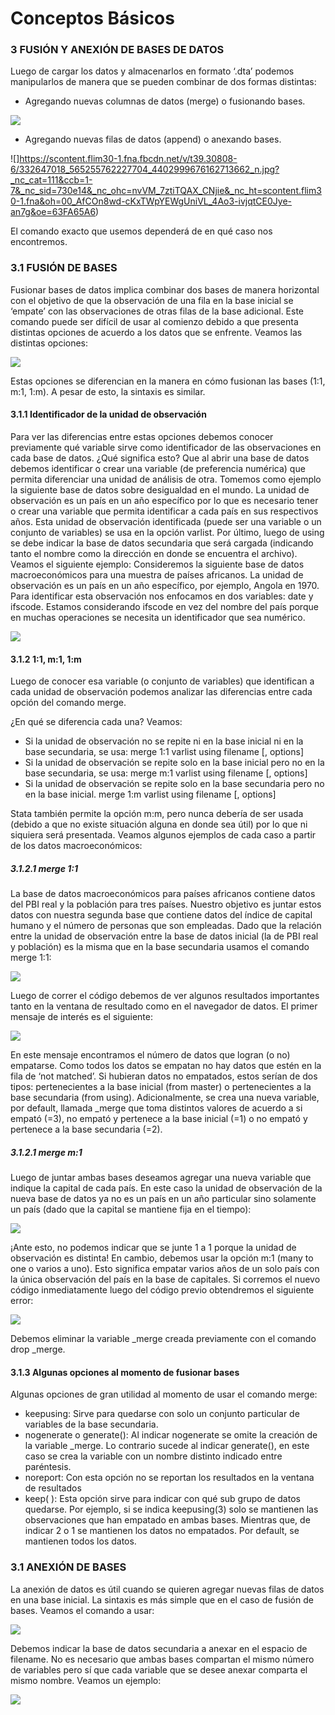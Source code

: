 # Conceptos Básicos

### 3 FUSIÓN Y ANEXIÓN DE BASES DE DATOS

Luego de cargar los datos y almacenarlos en formato ‘.dta’ podemos manipularlos de manera que se pueden combinar de dos formas distintas:

- Agregando nuevas columnas de datos (merge) o fusionando bases.

![](https://scontent.flim30-1.fna.fbcdn.net/v/t39.30808-6/332484482_1174908040051558_3708022946485924759_n.jpg?_nc_cat=103&ccb=1-7&_nc_sid=730e14&_nc_ohc=X5UZJa1OfPgAX9BO1ye&tn=Xc4MjXoFM9qCnvxH&_nc_ht=scontent.flim30-1.fna&oh=00_AfCfrWOK4iMqk-rqOq_H-1zu8-YMOyUuKJ-g6ubN2iqmSw&oe=63FAB50F)

- Agregando nuevas filas de datos (append) o anexando bases.

![]https://scontent.flim30-1.fna.fbcdn.net/v/t39.30808-6/332647018_565255762227704_4402999676162713662_n.jpg?_nc_cat=111&ccb=1-7&_nc_sid=730e14&_nc_ohc=nvVM_7ztiTQAX_CNjie&_nc_ht=scontent.flim30-1.fna&oh=00_AfCOn8wd-cKxTWpYEWgUniVL_4Ao3-ivjqtCE0Jye-an7g&oe=63FA65A6)

El comando exacto que usemos dependerá de en qué caso nos encontremos.

### 3.1 FUSIÓN DE BASES
Fusionar bases de datos implica combinar dos bases de manera horizontal con el objetivo de que la observación de una fila en la base inicial se ‘empate’ con las observaciones de otras filas de la base adicional. Este comando puede ser difícil de usar al comienzo debido a que presenta distintas opciones de acuerdo a los datos que se enfrente. Veamos las distintas opciones:

![](https://scontent.flim30-1.fna.fbcdn.net/v/t39.30808-6/332660161_741258614080521_540482725756776377_n.jpg?_nc_cat=105&ccb=1-7&_nc_sid=730e14&_nc_ohc=FkweDN5hYfUAX8jMr7o&_nc_ht=scontent.flim30-1.fna&oh=00_AfABvkm1LhBrDnZVJBWSvQRfKxsd01XgoZy3CyGsLCfoAw&oe=63FBBF7D)

Estas opciones se diferencian en la manera en cómo fusionan las bases (1:1, m:1, 1:m). A pesar de esto, la sintaxis es similar.

#### 3.1.1 Identificador de la unidad de observación

Para ver las diferencias entre estas opciones debemos conocer previamente qué variable sirve como identificador de las observaciones en cada base de datos. ¿Qué significa esto? Que al abrir una base de datos debemos identificar o crear una variable (de preferencia numérica) que permita diferenciar una unidad de análisis de otra. Tomemos como ejemplo la siguiente base de datos sobre desigualdad en el mundo.
La unidad de observación es un país en un año específico por lo que es necesario tener o crear una variable que permita identificar a cada país en sus respectivos años.
Esta unidad de observación identificada (puede ser una variable o un conjunto de variables) se usa en la opción varlist. Por último, luego de using se debe indicar la base de datos secundaria que será cargada (indicando tanto el nombre como la dirección en donde se encuentra el archivo). Veamos el siguiente ejemplo:
Consideremos la siguiente base de datos macroeconómicos para una muestra de países africanos. La unidad de observación es un país en un año específico, por ejemplo, Angola en 1970. Para identificar esta observación nos enfocamos en dos variables: date y ifscode. Estamos considerando ifscode en vez del nombre del país porque en muchas operaciones se necesita un identificador que sea numérico.

![](https://scontent.flim30-1.fna.fbcdn.net/v/t39.30808-6/332699194_756351139027323_3882696839058100820_n.jpg?_nc_cat=106&ccb=1-7&_nc_sid=730e14&_nc_ohc=J-oiN4h3gLwAX_rpXj-&_nc_ht=scontent.flim30-1.fna&oh=00_AfDi5UAD0wX61zad8tgI_DF11FvDYwicrzST1Exf5m0C4A&oe=63FC904E)

#### 3.1.2 1:1, m:1, 1:m

Luego de conocer esa variable (o conjunto de variables) que identifican a cada unidad de observación podemos analizar las diferencias entre cada opción del comando merge.

¿En qué se diferencia cada una? Veamos:

- Si la unidad de observación no se repite ni en la base inicial ni en la base secundaria, se usa:
merge 1:1 varlist using filename [, options]
- Si la unidad de observación se repite solo en la base inicial pero no en la base secundaria, se usa:
merge m:1 varlist using filename [, options]
- Si la unidad de observación se repite solo en la base secundaria pero no en la base inicial.
merge 1:m varlist using filename [, options]

Stata también permite la opción m:m, pero nunca debería de ser usada (debido a que no existe situación alguna en donde sea útil) por lo que ni siquiera será presentada. Veamos algunos ejemplos de cada caso a partir de los datos macroeconómicos:

##### 3.1.2.1 merge 1:1

La base de datos macroeconómicos para países africanos contiene datos del PBI real y la población para tres países. Nuestro objetivo es juntar estos datos con nuestra segunda base que contiene datos del índice de capital humano y el número de personas que son empleadas. Dado que la relación entre la unidad de observación entre la base de datos inicial (la de PBI real y población) es la misma que en la base secundaria usamos el comando merge 1:1:

![](https://scontent.flim30-1.fna.fbcdn.net/v/t39.30808-6/332365641_1452417148623339_6562895280248185782_n.jpg?_nc_cat=107&ccb=1-7&_nc_sid=730e14&_nc_ohc=CKUrMWddbXAAX86aqM3&_nc_ht=scontent.flim30-1.fna&oh=00_AfA0N4NXjlGlHDccVr2YPrT4O1ByXZcKr7tkb9-0U7b91A&oe=63FBDC5B)

Luego de correr el código debemos de ver algunos resultados importantes tanto en la ventana de resultado como en el navegador de datos. El primer mensaje de interés es el siguiente: 

![](https://scontent.flim30-1.fna.fbcdn.net/v/t39.30808-6/332907492_531310008870952_5352821497948933570_n.jpg?_nc_cat=100&ccb=1-7&_nc_sid=730e14&_nc_ohc=ROurkebhL2YAX90ZfX1&tn=Xc4MjXoFM9qCnvxH&_nc_ht=scontent.flim30-1.fna&oh=00_AfBKr4F1nhO9A6OB63rqK45BdrrHKkkFzr4vnhDqKjP-sg&oe=63FAF79A)

En este mensaje encontramos el número de datos que logran (o no) empatarse. Como todos los datos se empatan no hay datos que estén en la fila de ‘not matched’. Si hubieran datos no empatados, estos serían de dos tipos: pertenecientes a la base inicial (from master) o pertenecientes a la base secundaria (from using). Adicionalmente, se crea una nueva variable, por default, llamada _merge que toma distintos valores de acuerdo a si empató (=3), no empató y pertenece a la base inicial (=1) o no empató y pertenece a la base secundaria (=2).

##### 3.1.2.1 merge m:1

Luego de juntar ambas bases deseamos agregar una nueva variable que indique la capital de cada país. En este caso la unidad de observación de la nueva base de datos ya no es un país en un año particular sino solamente un país (dado que la capital se mantiene fija en el tiempo):

![](https://scontent.flim30-1.fna.fbcdn.net/v/t39.30808-6/332703617_513379617644986_4876634959821850459_n.jpg?_nc_cat=104&ccb=1-7&_nc_sid=730e14&_nc_ohc=h7onpSgM3-cAX_hlydG&_nc_ht=scontent.flim30-1.fna&oh=00_AfAMKljxUU5ilcnln-09Hs23jvQKxMRqCmmqbwey9U7lTg&oe=63FAE9A5)

¡Ante esto, no podemos indicar que se junte 1 a 1 porque la unidad de observación es distinta! En cambio, debemos usar la opción m:1 (many to one o varios a uno). Esto significa empatar varios años de un solo país con la única observación del país en la base de capitales. Si corremos el nuevo código inmediatamente luego del código previo obtendremos el siguiente error:

![](https://scontent.flim30-1.fna.fbcdn.net/v/t39.30808-6/332694117_5984534851611877_7154661999568518069_n.jpg?_nc_cat=100&ccb=1-7&_nc_sid=730e14&_nc_ohc=KNn5TbGNomwAX8OLkM-&tn=Xc4MjXoFM9qCnvxH&_nc_ht=scontent.flim30-1.fna&oh=00_AfAAF53GGCqGgmElkA98wBmG0CyEOR9lEE6A4Tfk9a5R-w&oe=63FBFCEC)

Debemos eliminar la variable _merge creada previamente con el comando drop _merge.

#### 3.1.3 Algunas opciones al momento de fusionar bases

Algunas opciones de gran utilidad al momento de usar el comando merge:

- keepusing:
Sirve para quedarse con solo un conjunto particular de variables de la base secundaria.
- nogenerate o generate():
Al indicar nogenerate se omite la creación de la variable _merge. Lo contrario sucede al indicar generate(), en este caso se crea la variable con un nombre distinto indicado entre paréntesis.
- noreport:
Con esta opción no se reportan los resultados en la ventana de resultados
- keep( ):
Esta opción sirve para indicar con qué sub grupo de datos quedarse. Por ejemplo, si se indica keepusing(3) solo se mantienen las observaciones que han empatado en ambas bases. Mientras que, de indicar 2 o 1 se mantienen los datos no empatados. Por default, se mantienen todos los datos.

### 3.1 ANEXIÓN DE BASES
La anexión de datos es útil cuando se quieren agregar nuevas filas de datos en una base inicial. La sintaxis es más simple que en el caso de fusión de bases. Veamos el comando a usar:

![](https://scontent.flim30-1.fna.fbcdn.net/v/t39.30808-6/332436008_586789579717462_70087511852062260_n.jpg?_nc_cat=109&ccb=1-7&_nc_sid=730e14&_nc_ohc=4LlXrUNACWwAX8EZ9Rv&_nc_ht=scontent.flim30-1.fna&oh=00_AfBe8U5VEN8KkX4f3q4tR3vpS7CklvX-GIv2E3fKVcAfDw&oe=63FB6995)

Debemos indicar la base de datos secundaria a anexar en el espacio de filename. No es necesario que ambas bases compartan el mismo número de variables pero sí que cada variable que se desee anexar comparta el mismo nombre. Veamos un ejemplo:

![](https://scontent.flim30-1.fna.fbcdn.net/v/t39.30808-6/332704201_931108714588014_4109013266152244932_n.jpg?_nc_cat=110&ccb=1-7&_nc_sid=730e14&_nc_ohc=uB3skWO6cNsAX_mbTiL&_nc_ht=scontent.flim30-1.fna&oh=00_AfAUNNmUiiuYIU2CSC66_3aC3XRNth8o_94_JIMbIew5nw&oe=63FBFA07)